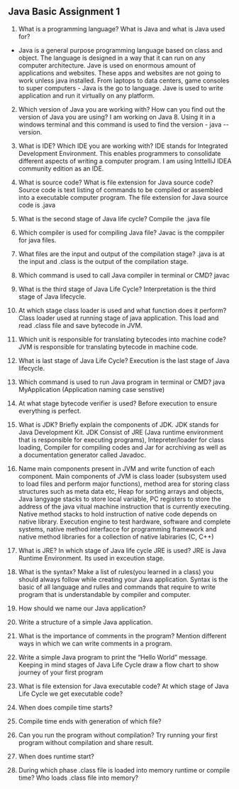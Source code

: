 ## Java Basic Assignment 1
1. What is a programming language? What is Java and what is Java used for?
- Java is a general purpose programming language based on class and object. The language is designed in a way that it can run on any computer architecture. 
Jave is used on enormous amount of applications and websites. These apps and websites are not going to work unless java installed. From laptops to data centers, game consoles
to super computers - Java is the go to language. Jave is used to write application and run it virtually on any platform.

2. Which version of Java you are working with? How can you find out the version of Java you are using?
I am working on Java 8. Using it in a windows terminal and this command is used to find the version - java --version.

3. What is IDE? Which IDE you are working with? 
IDE stands for Integrated Development Environment. This enables programmers to consolidate different aspects of writing a computer program. I am using InttelliJ IDEA community
edition as an IDE.

4. What is source code? What is file extension for Java source code?
Source code is text listing of commands to be compiled or assembled into a executable computer program. The file extension for Java source code is .java

5. What is the second stage of Java life cycle?
Compile the .java file

6. Which compiler is used for compiling Java file? 
Javac is the comppiler for java files.

7. What files are the input and output of the compilation stage?
.java is at the input and .class is the output of the compilation stage.

8. Which command is used to call Java compiler in terminal or CMD?
javac

9. What is the third stage of Java Life Cycle? 
Interpretation is the third stage of Java lifecycle.

10. At which stage class loader is used and what function does it perform?
Class loader used at running stage of java application. This load and read .class file and save bytecode in JVM.

11. Which unit is responsible for translating bytecodes into machine code?
JVM is responsible for translating bytecode in machine code.

12. What is last stage of Java Life Cycle?
Execution is the last stage of Java lifecycle.

13. Which command is used to run Java program in terminal or CMD?
java MyApplication (Application naming case senstive) 

14. At what stage bytecode verifier is used? 
Before execution to ensure everything is perfect.

15. What is JDK? Briefly explain the components of JDK.
JDK stands for Java Development Kit. JDK Consist of JRE (Java runtime environment that is responsible for executing programs), Intepreter/loader for class loading,
Compiler for compiling codes and Jar for acrchiving as well as a documentation generator called Javadoc.

16. Name main components present in JVM and write function of each component.
Main components of JVM is class loader (subsystem used to load files and perform major functions), method area for storing class structures such as meta data etc, Heap for sorting
arrays and objects, Java langyage stacks to store local variable, PC registers to store the address of the java vitual machine instruction that is currently executing.
Native method stacks to hold instruction of native code depends on native library. Execution engine to test hardware, software and complete systems, native method interfacce for programming
framework and native method libraries for a collection of native labiraries (C, C++)

17. What is JRE? In which stage of Java life cycle JRE is used?
JRE is Java Runtime Environment. Its used in exceution stage.

18. What is the syntax? Make a list of rules(you learned in a class) you should always follow while creating your Java application.
Syntax is the basic of all language and rulles and commands that require to write program that is understandable by compiler and computer.

19. How should we name our Java application? 
20. Write a structure of a simple Java application. 
21. What is the importance of comments in the program? Mention different ways in which we can write comments in a program. 
22. Write a simple Java program to print the “Hello World” message. Keeping in mind stages of Java Life Cycle draw a flow chart to show journey of your first program 
23. What is file extension for Java executable code? At which stage of Java Life Cycle we get executable code?  
24. When does compile time starts? 
25. Compile time ends with generation of which file? 
25. Can you run the program without compilation? Try running your first program without compilation and share result. 
26. When does runtime start? 
27. During which phase .class file is loaded into memory runtime or compile time? Who loads .class file into memory?
